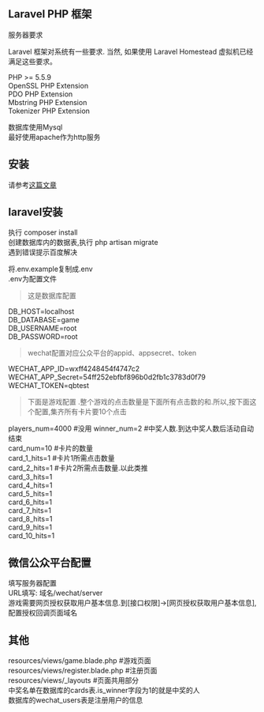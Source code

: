## Laravel PHP 框架

服务器要求

Laravel 框架对系统有一些要求. 当然, 如果使用 Laravel Homestead 虚拟机已经满足这些要求。

PHP >= 5.5.9  
OpenSSL PHP Extension  
PDO PHP Extension  
Mbstring PHP Extension  
Tokenizer PHP Extension

数据库使用Mysql  
最好使用apache作为http服务  

## 安装
请参考[这篇文章](http://www.cnblogs.com/yanqing/p/5183556.html)  

## laravel安装
执行 composer install  
创建数据库内的数据表,执行 php artisan migrate  
遇到错误提示百度解决  

将.env.example复制成.env  
.env为配置文件  

>这是数据库配置  

DB_HOST=localhost  
DB_DATABASE=game  
DB_USERNAME=root  
DB_PASSWORD=root  

>wechat配置对应公众平台的appid、appsecret、token  

WECHAT_APP_ID=wxff4248454f4747c2  
WECHAT_APP_Secret=54ff252ebfbf896b0d2fb1c3783d0f79  
WECHAT_TOKEN=qbtest

>下面是游戏配置 .整个游戏的点击数量是下面所有点击数的和.所以,按下面这个配置,集齐所有卡片要10个点击 

players_num=4000 #没用
winner_num=2 #中奖人数.到达中奖人数后活动自动结束  
card_num=10 #卡片的数量  
card_1_hits=1 #卡片1所需点击数量  
card_2_hits=1 #卡片2所需点击数量.以此类推  
card_3_hits=1  
card_4_hits=1  
card_5_hits=1  
card_6_hits=1  
card_7_hits=1  
card_8_hits=1  
card_9_hits=1  
card_10_hits=1  

## 微信公众平台配置  
填写服务器配置  
URL填写: 域名/wechat/server  
游戏需要网页授权获取用户基本信息.到[接口权限]->[网页授权获取用户基本信息],配置授权回调页面域名  

## 其他
resources/views/game.blade.php #游戏页面  
resources/views/register.blade.php #注册页面  
resources/views/_layouts #页面共用部分  
中奖名单在数据库的cards表.is_winner字段为1的就是中奖的人  
数据库的wechat_users表是注册用户的信息  
